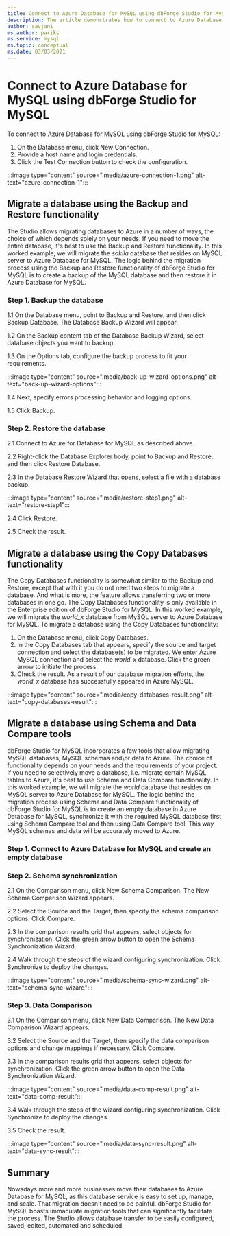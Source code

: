 ```yaml
---
title: Connect to Azure Database for MySQL using dbForge Studio for MySQL
description: The article demonstrates how to connect to Azure Database for MySQL Server via dbForge Studio for MySQL.
author: savjani
ms.author: pariks
ms.service: mysql
ms.topic: conceptual
ms.date: 03/03/2021
---
```


# Connect to Azure Database for MySQL using dbForge Studio for MySQL

To connect to Azure Database for MySQL using dbForge Studio for MySQL:
1. On the Database menu, click New Connection.
2. Provide a host name and login credentials.
3. Click the Test Connection button to check the configuration.

:::image type="content" source=".media/azure-connection-1.png" alt-text="azure-connection-1":::

## Migrate a database using the Backup and Restore functionality
The Studio allows migrating databases to Azure in a number of ways, the choice of which depends solely on your needs. If you need to move the entire database, it's best to use the Backup and Restore functionality.
In this worked example, we will migrate the *sakila* database that resides on MySQL server to Azure Database for MySQL. The logic behind the migration process using the Backup and Restore functionality of dbForge Studio for MySQL is to create a backup of the MySQL database and then restore it in Azure Database for MySQL.

### Step 1. Backup the database
1.1 On the Database menu, point to Backup and Restore, and then click  Backup Database.
The Database Backup Wizard will appear.

1.2 On the Backup content tab of the Database Backup Wizard, select database objects you want to backup.

1.3 On the Options tab, configure the backup process to fit your requirements.

:::image type="content" source=".media/back-up-wizard-options.png" alt-text="back-up-wizard-options":::

1.4 Next, specify errors processing behavior and logging options.

1.5 Click Backup.

### Step 2. Restore the database

2.1 Connect to Azure for Database for MySQL as described above.

2.2 Right-click the Database Explorer body, point to Backup and Restore, and then click Restore Database. 

2.3 In the Database Restore Wizard that opens, select a file with a database backup.

:::image type="content" source=".media/restore-step1.png" alt-text="restore-step1":::

2.4 Click Restore.

2.5 Check the result.

## Migrate a database using the Copy Databases functionality

The Copy Databases functionality is somewhat similar to the Backup and Restore, except that with it you do not need two steps to migrate a database. And what is more, the feature allows transferring two or more databases in one go. The Copy Databases functionality is only available in the Enterprise edition of dbForge Studio for MySQL.
In this worked example, we will migrate the *world_x* database from MySQL server to Azure Database for MySQL.
To migrate a database using the Copy Databases functionality:
1. On the Database menu, click Copy Databases. 
2. In the Copy Databases tab that appears, specify the source and target connection and select the database(s) to be migrated. We enter Azure MySQL connection and select the *world_x* database.
Click the green arrow to initiate the process.
3. Check the result.
As a result of our database migration efforts, the *world_x* database has successfully appeared in Azure MySQL.

:::image type="content" source=".media/copy-databases-result.png" alt-text="copy-databases-result":::

## Migrate a database using Schema and Data Compare tools

dbForge Studio for MySQL incorporates a few tools that allow migrating MySQL databases, MySQL schemas and\or data to Azure. The choice of functionality depends on your needs and the requirements of your project. If you need to selectively move a database, i.e. migrate certain MySQL tables to Azure, it's best to use Schema and Data Compare functionality.
In this worked example, we will migrate the *world* database that resides on MySQL server to Azure Database for MySQL. The logic behind the migration process using Schema and Data Compare functionality of dbForge Studio for MySQL is to create an empty database in Azure Database for MySQL, synchronize it with the required MySQL database first using Schema Compare tool and then using Data Compare tool. This way MySQL schemas and data will be accurately moved to Azure.

### Step 1. Connect to Azure Database for MySQL and create an empty database
### Step 2. Schema synchronization
2.1 On the Comparison menu, click New Schema Comparison.
The New Schema Comparison Wizard appears.

2.2 Select the Source and the Target, then specify the schema comparison options. Click Compare.

2.3 In the comparison results grid that appears, select objects for synchronization. Click the green arrow button to open the Schema Synchronization Wizard.

2.4 Walk through the steps of the wizard configuring synchronization. Click Synchronize to deploy the changes.

:::image type="content" source=".media/schema-sync-wizard.png" alt-text="schema-sync-wizard":::

### Step 3. Data Comparison

3.1 On the Comparison menu, click New Data Comparison. The New Data Comparison Wizard appears. 

3.2 Select the Source and the Target, then specify the data comparison options and change mappings if necessary. Click Compare. 

3.3 In the comparison results grid that appears, select objects for synchronization. Click the green arrow button to open the Data Synchronization Wizard. 

:::image type="content" source=".media/data-comp-result.png" alt-text="data-comp-result":::

3.4 Walk through the steps of the wizard configuring synchronization. Click Synchronize to deploy the changes. 

3.5 Check the result.

:::image type="content" source=".media/data-sync-result.png" alt-text="data-sync-result":::

## Summary
Nowadays more and more businesses move their databases to Azure Database for MySQL, as this database service is easy to set up, manage, and scale. That migration doesn't need to be painful. dbForge Studio for MySQL boasts immaculate migration tools that can significantly facilitate the process. The Studio allows database transfer to be easily configured, saved, edited, automated and scheduled. 




